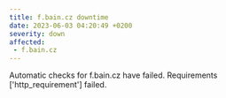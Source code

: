 ```yaml
---
title: f.bain.cz downtime
date: 2023-06-03 04:20:49 +0200
severity: down
affected:
 - f.bain.cz
---
```

Automatic checks for f.bain.cz have failed. Requirements ['http_requirement'] failed.
